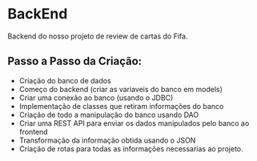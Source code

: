 # BackEnd

Backend do nosso projeto de review de cartas do Fifa.

## Passo a Passo da Criação:

- Criação do banco de dados
- Começo do backend (criar as variaveis do banco em models)
- Criar uma conexão ao banco (usando o JDBC)
- Implementação de classes que retiram informações do banco
- Criação de todo a manipulação do banco usando DAO
- Criar uma REST API para enviar os dados manipulados pelo banco ao frontend
- Transformação da informação obtida usando o JSON
- Criação de rotas para todas as informações necessarias ao projeto.
